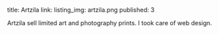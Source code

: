 title: Artzila
link:
listing_img: artzila.png
published: 3

Artzila sell limited art and photography prints. I took care of web design.
